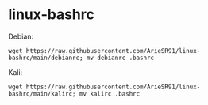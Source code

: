 # linux-bashrc
Debian:
```
wget https://raw.githubusercontent.com/ArieSR91/linux-bashrc/main/debianrc; mv debianrc .bashrc
```
Kali:
```
wget https://raw.githubusercontent.com/ArieSR91/linux-bashrc/main/kalirc; mv kalirc .bashrc
```
